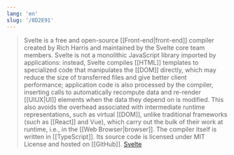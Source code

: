 ```yaml
---
lang: 'en'
slug: '/8D2E91'
---
```


> Svelte is a free and open-source [[Front-end|front-end]] compiler created by Rich Harris and maintained by the Svelte core team members. Svelte is not a monolithic JavaScript library imported by applications: instead, Svelte compiles [[HTML]] templates to specialized code that manipulates the [[DOM]] directly, which may reduce the size of transferred files and give better client performance; application code is also processed by the compiler, inserting calls to automatically recompute data and re-render [[UIUX|UI]] elements when the data they depend on is modified. This also avoids the overhead associated with intermediate runtime representations, such as virtual [[DOM]], unlike traditional frameworks (such as [[React]] and Vue), which carry out the bulk of their work at runtime, i.e., in the [[Web Browser|browser]]. The compiler itself is written in [[TypeScript]]. Its source code is licensed under MIT License and hosted on [[GitHub]]. [Svelte](https://en.wikipedia.org/wiki/Svelte)
